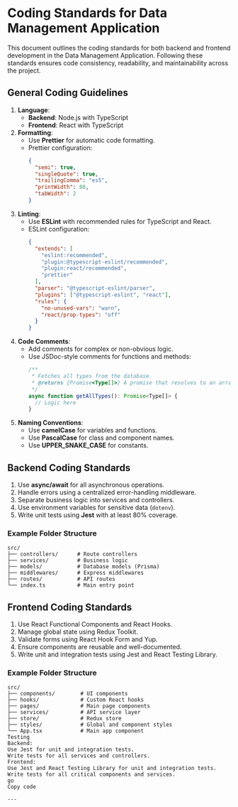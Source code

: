 # Coding Standards for Data Management Application

This document outlines the coding standards for both backend and frontend development in the Data Management Application. Following these standards ensures code consistency, readability, and maintainability across the project.

## General Coding Guidelines

1. **Language**:
   - **Backend**: Node.js with TypeScript
   - **Frontend**: React with TypeScript
2. **Formatting**:
   - Use **Prettier** for automatic code formatting.
   - Prettier configuration:
     ```json
     {
       "semi": true,
       "singleQuote": true,
       "trailingComma": "es5",
       "printWidth": 80,
       "tabWidth": 2
     }
     ```
3. **Linting**:
   - Use **ESLint** with recommended rules for TypeScript and React.
   - ESLint configuration:
     ```json
     {
       "extends": [
         "eslint:recommended",
         "plugin:@typescript-eslint/recommended",
         "plugin:react/recommended",
         "prettier"
       ],
       "parser": "@typescript-eslint/parser",
       "plugins": ["@typescript-eslint", "react"],
       "rules": {
         "no-unused-vars": "warn",
         "react/prop-types": "off"
       }
     }
     ```
4. **Code Comments**:
   - Add comments for complex or non-obvious logic.
   - Use JSDoc-style comments for functions and methods:
     ```typescript
     /**
      * Fetches all types from the database.
      * @returns {Promise<Type[]>} A promise that resolves to an array of types.
      */
     async function getAllTypes(): Promise<Type[]> {
       // Logic here
     }
     ```
5. **Naming Conventions**:
   - Use **camelCase** for variables and functions.
   - Use **PascalCase** for class and component names.
   - Use **UPPER_SNAKE_CASE** for constants.

## Backend Coding Standards

1. Use **async/await** for all asynchronous operations.
2. Handle errors using a centralized error-handling middleware.
3. Separate business logic into services and controllers.
4. Use environment variables for sensitive data (`dotenv`).
5. Write unit tests using **Jest** with at least 80% coverage.

### Example Folder Structure

```plaintext
src/
├── controllers/      # Route controllers
├── services/         # Business logic
├── models/           # Database models (Prisma)
├── middlewares/      # Express middlewares
├── routes/           # API routes
└── index.ts          # Main entry point
```
## Frontend Coding Standards
1. Use React Functional Components and React Hooks.
2. Manage global state using Redux Toolkit.
3. Validate forms using React Hook Form and Yup.
4. Ensure components are reusable and well-documented.
5. Write unit and integration tests using Jest and React Testing Library.

### Example Folder Structure
```plaintext
src/
├── components/        # UI components
├── hooks/             # Custom React hooks
├── pages/             # Main page components
├── services/          # API service layer
├── store/             # Redux store
├── styles/            # Global and component styles
└── App.tsx            # Main app component
Testing
Backend:
Use Jest for unit and integration tests.
Write tests for all services and controllers.
Frontend:
Use Jest and React Testing Library for unit and integration tests.
Write tests for all critical components and services.
go
Copy code

---

